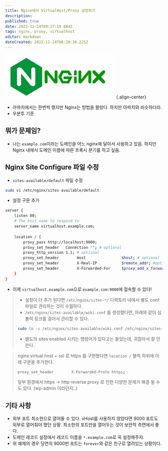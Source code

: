 ```yaml
---
title: Nginx에서 VirtualHost/Proxy 설정하기
description: 
published: true
date: 2022-12-14T09:27:19.884Z
tags: nginx, proxy, virtualhost
editor: markdown
dateCreated: 2022-11-24T08:20:30.225Z
---
```


![nginx-logo.png](/nginx-logo.png){.align-center}

- 아파치에서는 한번씩 했지만 Nginx는 방법을 몰랐다. 하지만 아파치와 비슷하더라.
- 우분투 기준

## 뭐가 문제임?
- 나는 `example.com`이라는 도메인을 어느 nginx에 달아서 사용하고 있음. 하지만 Nginx 내에서 도메인 이름에 따른 프록시 분기를 하고 싶음.

## Nginx Site Configure 파일 수정
- `sites-available/default` 파일 수정
```bash
sudo vi /etc/nginx/sites-available/default
```
- 설정 구문 추가
```bash
server {
    listen 80;
    # The host name to respond to
    server_name virtualhost.example.com;

    location / {
        proxy_pass http://localhost:9000;
        proxy_set_header   Connection ""; # optional
        proxy_http_version 1.1; # optional
        proxy_set_header        Host            	$host; # optional
        proxy_set_header        X-Real-IP      		$remote_addr; #optional
        proxy_set_header        X-Forwarded-For		$proxy_add_x_forwarded_for; # optional
    }
}
```
- 이제 `virtualhost.example.com`으로 `example.com:9000`에 접속할 수 있다!

> - 설정이 더 추가 된다면 `/etc/nginx/sites-*/` 디렉토리 내에서 별도 conf 파일로 관리하는 것이 수월하다.
> - `/etc/nginx/sites-available/wiki.conf` 를 생성했다면, 아래와 같이 심볼릭 링크를 걸어서 관리할 수 있다.
> ```bash
> sudo ln -s /etc/nginx/sites-available/wiki.conf /etc/nginx/sites-enabled/
> ```
> - 별도의 sites enabled 시키는 명령어가 있다고는 들었는데, 귀찮아서 잘 안쓴다.

> nginx virtual host + ssl 로 https 를 구현했다면 `location /` 블럭 하위에 아래 구문을 추가한다.
> ```bash
> proxy_set_header        X-Forwarded-Proto	https;
> ```
> 일부 환경에서 https -> http reverse proxy 로 인한 다양한 문제가 해결 될 수도 있다. (wp-admin 이라던지..)
 
## 기타 사항
- 외부 포트 최소한으로 열어둘 수 있다. vHost를 사용하지 않았다면 9000 포트도 외부로 열어줘야 했던 상황. 최소한의 포트만을 열어두는 것이 보안적 측면에서 좋다.
- 도메인 레코드 설정에서 레코드 이름을 `*.example.com`로 꼭 설정해주자.
- 위 예제의 경우 당연히 9000번 포트는 `forever`와 같은 친구로 열려있는 상황이다.

